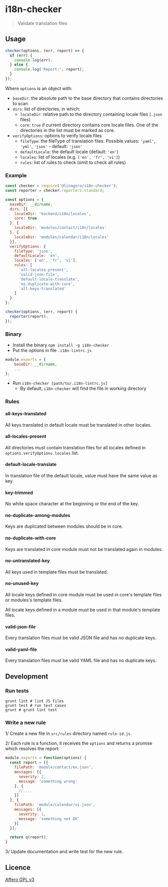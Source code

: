 # i18n-checker

> Validate translation files

## Usage

```javascript
checker(options, (err, report) => {
  if (err) {
    console.log(err);
  } else {
    console.log('Report:', report);
  }
});
```

Where `options` is an object with:

* `baseDir`: the absolute path to the base directory that contains directories to scan
* `dirs`: list of directories, in which:
  * `localeDir`: relative path to the directory containing locale files (`.json` files)
  * `core`: `true` if current directory contains core locale files. One of the
  directories in the list must be marked as core.
* `verifyOptions`: options to verify locale files
  * `fileType`: the fileType of translation files. Possible values: `'yaml'`, `'yml'`, `'json'` - default: `'json'`
  * `defaultLocale`: the default locale (default: `'en'`)
  * `locales`: list of locales (e.g. `['en', 'fr', 'vi']`)
  * `rules`: list of rules to check (omit to check all rules)

### Example

```javascript
const checker = require('@linagora/i18n-checker');
const reporter = checker.reporters.standard;

const options = {
  baseDir: __dirname,
  dirs: [{
    localeDir: 'backend/i18n/locales',
    core: true
  }, {
    localeDir: 'modules/contact/i18n/locales'
  }, {
    localeDir: 'modules/calendar/i18n/locales'
  }],
  verifyOptions: {
    fileType: 'json',
    defaultLocale: 'en',
    locales: ['en', 'fr', 'vi'],
    rules: [
      'all-locales-present',
      'valid-json-file',
      'default-locale-translate',
      'no-duplicate-with-core',
      'all-keys-translated'
    ]
  }
};

checker(options, (err, report) {
  reporter(report);
});
```

### Binary

* Install the binary `npm install -g i18n-checker`
* Put the options in file `.i18n-lintrc.js`
```javascript
module.exports = {
    baseDir: __dirname,
    ...
};
```
* Run `i18n-checker [path/to/.i18n-lintrc.js]`
  * By default, `i18n-checker` will find the file in working directory

### Rules

#### all-keys-translated

All keys translated in default locale must be translated in other locales.

#### all-locales-present

All directories must contain translation files for all locales defined in
`options.verifyOptions.locales` list.

#### default-locale-translate

In translation file of the default locale, value must have the same value as key.

#### key-trimmed

No white space character at the beginning or the end of the key.

#### no-duplicate-among-modules

Keys are duplicated between modules should be in core.

#### no-duplicate-with-core

Keys are translated in core module must not be translated again in modules.

#### no-untranslated-key

All keys used in template files must be translated.

#### no-unused-key

All locale keys defined in core module must be used in core's template files or
modules's template files.

All locale keys defined in a module must be used in that module's template files.

#### valid-json-file

Every translation files must be valid JSON file and has no duplicate keys.

#### valid-yaml-file

Every translation files must be valid YAML file and has no duplicate keys.

## Development

### Run tests

```
grunt lint # lint JS files
grunt test # run test cases
grunt # grunt lint test
```

### Write a new rule

1/ Create a new file in `src/rules` directory named `rule-id.js`.

2/ Each rule is a function, it receives the `options` and returns a promise
which resolves the report:

```javascript
module.exports = function(options) {
  const report = [{
    filePath: 'module/contact/en.json',
    messages: [{
      severity: 2,
      message: 'something wrong'
    }, {
      //....
    }]
  }, {
    filePath: 'module/calendar/vi.json',
    messages: [{
      severity: 1,
      message: 'something not OK'
    }]
  }];

  return q(report);
}
```

3/ Update documentation and write test for the new rule.

## Licence

[Affero GPL v3](http://www.gnu.org/licenses/agpl-3.0.html)
